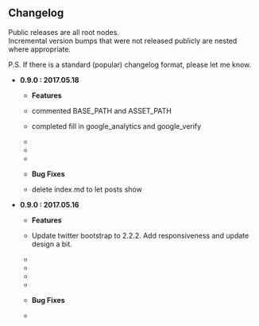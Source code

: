 ## Changelog

Public releases are all root nodes.  
Incremental version bumps that were not released publicly are nested where appropriate.

P.S. If there is a standard (popular) changelog format, please let me know.


- **0.9.0 : 2017.05.18**
    - **Features**
    - commented BASE_PATH and ASSET_PATH
    - completed fill in google_analytics and google_verify
    - 
    - 
    - 

    - **Bug Fixes**
    - delete index.md to let posts show
	
- **0.9.0 : 2017.05.16**
    - **Features**
    - Update twitter bootstrap to 2.2.2. Add responsiveness and update design a bit.
    - 
    - 
    - 
    - 

    - **Bug Fixes**
    - 

